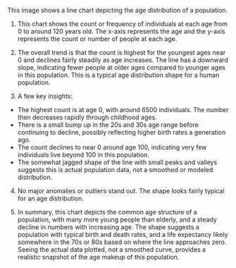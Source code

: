 This image shows a line chart depicting the age distribution of a population.

1. This chart shows the count or frequency of individuals at each age from 0 to around 120 years old. The x-axis represents the age and the y-axis represents the count or number of people at each age.

2. The overall trend is that the count is highest for the youngest ages near 0 and declines fairly steadily as age increases. The line has a downward slope, indicating fewer people at older ages compared to younger ages in this population. This is a typical age distribution shape for a human population.

3. A few key insights:
- The highest count is at age 0, with around 6500 individuals. The number then decreases rapidly through childhood ages.
- There is a small bump up in the 20s and 30s age range before continuing to decline, possibly reflecting higher birth rates a generation ago. 
- The count declines to near 0 around age 100, indicating very few individuals live beyond 100 in this population.
- The somewhat jagged shape of the line with small peaks and valleys suggests this is actual population data, not a smoothed or modeled distribution.

4. No major anomalies or outliers stand out. The shape looks fairly typical for an age distribution.

5. In summary, this chart depicts the common age structure of a population, with many more young people than elderly, and a steady decline in numbers with increasing age. The shape suggests a population with typical birth and death rates, and a life expectancy likely somewhere in the 70s or 80s based on where the line approaches zero. Seeing the actual data plotted, not a smoothed curve, provides a realistic snapshot of the age makeup of this population.